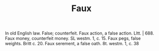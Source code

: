 ---
title: Faux
letter: F
permalink: "/definitions/bld-faux.html"
body: In old English law. False; counterfeit. Faux action, a false actlon. Lltt. |
  688. Faux money, counterfeit money. SL westm. 1, c. 15. Faux pegs, false weights.
  Britt c. 20. Faux serement, a false oath. 8t. westm. 1, c. 38
published_at: '2018-07-07'
source: Black's Law Dictionary 2nd Ed (1910)
layout: post
---